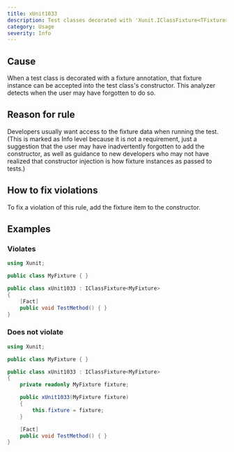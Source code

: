 ```yaml
---
title: xUnit1033
description: Test classes decorated with 'Xunit.IClassFixture<TFixture>' or 'Xunit.ICollectionFixture<TFixture>' should add a constructor argument of type TFixture
category: Usage
severity: Info
---
```


## Cause

When a test class is decorated with a fixture annotation, that fixture instance can be accepted into the test
class's constructor. This analyzer detects when the user may have forgotten to do so.

## Reason for rule

Developers usually want access to the fixture data when running the test. (This is marked as Info level because
it is not a requirement, just a suggestion that the user may have inadvertently forgotten to add the constructor,
as well as guidance to new developers who may not have realized that constructor injection is how fixture
instances as passed to tests.)

## How to fix violations

To fix a violation of this rule, add the fixture item to the constructor.

## Examples

### Violates

```csharp
using Xunit;

public class MyFixture { }

public class xUnit1033 : IClassFixture<MyFixture>
{
    [Fact]
    public void TestMethod() { }
}
```

### Does not violate

```csharp
using Xunit;

public class MyFixture { }

public class xUnit1033 : IClassFixture<MyFixture>
{
    private readonly MyFixture fixture;

    public xUnit1033(MyFixture fixture)
    {
        this.fixture = fixture;
    }

    [Fact]
    public void TestMethod() { }
}
```
